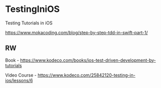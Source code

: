 # TestingIniOS
Testing Tutorials in iOS

https://www.mokacoding.com/blog/step-by-step-tdd-in-swift-part-1/

<h2> RW </h2>

Book -
https://www.kodeco.com/books/ios-test-driven-development-by-tutorials

Video Course - 
https://www.kodeco.com/25842120-testing-in-ios/lessons/6
